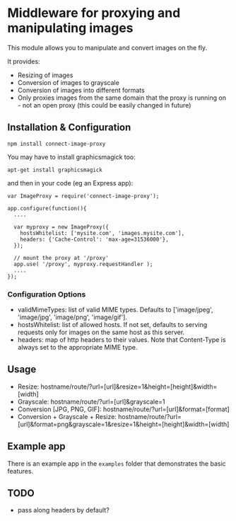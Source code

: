 # Middleware for proxying and manipulating images

This module allows you to manipulate and convert images on the fly.

It provides:

  * Resizing of images
  * Conversion of images to grayscale
  * Conversion of images into different formats
  * Only proxies images from the same domain that the proxy is running on - not an open proxy (this could be easily changed in future)


## Installation & Configuration

    npm install connect-image-proxy

You may have to install graphicsmagick too:

    apt-get install graphicsmagick

and then in your code (eg an Express app):

    var ImageProxy = require('connect-image-proxy');

    app.configure(function(){
      ....

      var myproxy = new ImageProxy({
        hostsWhitelist: ['mysite.com', 'images.mysite.com'],
        headers: {'Cache-Control': 'max-age=31536000'},
      });

      // mount the proxy at '/proxy'
      app.use( '/proxy', myproxy.requestHandler );
      ....
    });

### Configuration Options

  * validMimeTypes: list of valid MIME types.  Defaults to ['image/jpeg', 'image/jpg', 'image/png', 'image/gif'].
  * hostsWhitelist: list of allowed hosts.  If not set, defaults to serving requests only for images on the same host as this server.
  * headers: map of http headers to their values.  Note that Content-Type is always set to the appropriate MIME type.


## Usage

  * Resize: hostname/route/?url=[url]&resize=1&height=[height]&width=[width]
  * Grayscale: hostname/route/?url=[url]&grayscale=1
  * Conversion [JPG, PNG, GIF]: hostname/route/?url=[url]&format=[format]
  * Conversion + Grayscale + Resize: hostname/route/?url=[url]&format=png&grayscale=1&resize=1&height=[height]&width=[width]


## Example app

There is an example app in the `examples` folder that demonstrates the basic features.


## TODO

  * pass along headers by default?
